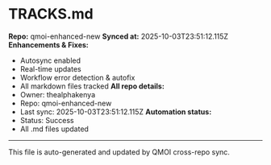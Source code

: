 # TRACKS.md

**Repo:** qmoi-enhanced-new
**Synced at:** 2025-10-03T23:51:12.115Z
**Enhancements & Fixes:**
- Autosync enabled
- Real-time updates
- Workflow error detection & autofix
- All markdown files tracked
**All repo details:**
- Owner: thealphakenya
- Repo: qmoi-enhanced-new
- Last sync: 2025-10-03T23:51:12.115Z
**Automation status:**
- Status: Success
- All .md files updated
---
This file is auto-generated and updated by QMOI cross-repo sync.
